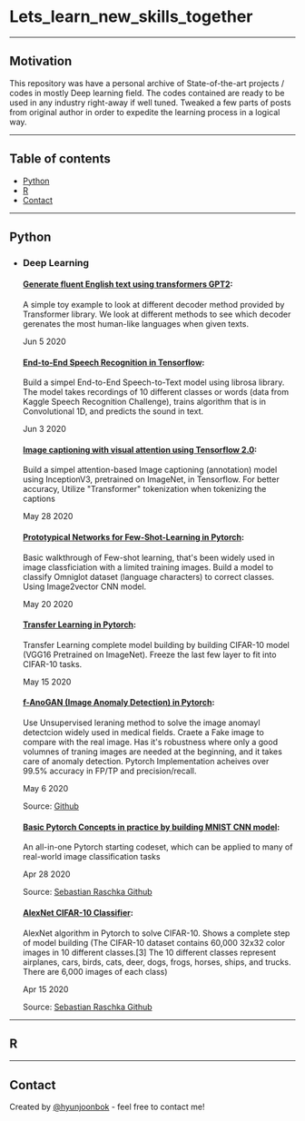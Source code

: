 # Lets_learn_new_skills_together

<hr>

## Motivation

This repository was have a personal archive of State-of-the-art projects / codes in mostly Deep learning field. 
The codes contained are ready to be used in any industry right-away if well tuned. Tweaked a few parts of posts from original author in order to expedite the learning process in a logical way.  

<hr>

## Table of contents
* [Python](#Python)
* [R](#R)
* [Contact](#Contact)

<hr>

## Python

- ### Deep Learning

   #### [Generate fluent English text using transformers GPT2](https://github.com/hyunjoonbok/lets_learn_new_skills/blob/master/Generate%20fluent%20English%20text%20using%20transformers%20GPT2.ipynb): 
   <p>
    A simple toy example to look at different decoder method provided by Transformer library. We look at different methods to see which decoder gerenates the most human-like languages when given texts.
	</p>
   Jun 5 2020


   #### [End-to-End Speech Recognition in Tensorflow](https://github.com/hyunjoonbok/lets_learn_new_skills/blob/master/End-to-End%20Speech%20Recognition%20in%20Tensorflow.ipynb): 
   <p>
    Build a simpel End-to-End Speech-to-Text model using librosa library. The model takes recordings of 10 different classes or words (data from Kaggle Speech Recognition Challenge), trains algorithm that is in Convolutional 1D, and predicts the sound in text.
	</p>
   Jun 3 2020


   #### [Image captioning with visual attention using Tensorflow 2.0](https://github.com/hyunjoonbok/lets_learn_new_skills/blob/master/Image%20captioning%20with%20visual%20attention%20using%20Tensorflow%202.0.ipynb): 
   <p>
    Build a simpel attention-based Image captioning (annotation) model using InceptionV3, pretrained on ImageNet, in Tensorflow. For better accuracy, Utilize "Transformer" tokenization when tokenizing the captions
	</p>
   May 28 2020


   #### [Prototypical Networks for Few-Shot-Learning in Pytorch](https://github.com/hyunjoonbok/lets_learn_new_skills/blob/master/Prototypical%20Networks%20for%20Few-Shot-Learning.ipynb): 
   <p>
    Basic walkthrough of Few-shot learning, that's been widely used in image classficiation with a limited training images. Build a model to classify Omniglot dataset (language characters) to correct classes. Using Image2vector CNN model.
	</p>
   May 20 2020

   #### [Transfer Learning in Pytorch](https://github.com/hyunjoonbok/lets_learn_new_skills/blob/master/Transfer%20Learning%20in%20Pytorch%20by%20building%20CIFAR-10%20model.ipynb): 
   <p>
    Transfer Learning complete model building by building CIFAR-10 model (VGG16 Pretrained on ImageNet). Freeze the last few layer to fit into CIFAR-10 tasks.
	</p>
   May 15 2020
   
   
   #### [f-AnoGAN (Image Anomaly Detection) in Pytorch](https://github.com/hyunjoonbok/lets_learn_new_skills/blob/master/f-AnoGAN%20(Image%20Anomaly%20Detection)%20in%20Pytorch%20.ipynb): 
   <p>
   Use Unsupervised leraning method to solve the image anomayl detectcion widely used in medical fields. Craete a Fake image to compare with the real image. Has it's robustness where only a good volumnes of traning images are needed at the beginning, and it takes care of anomaly detection. Pytorch Implementation acheives over 99.5% accuracy in FP/TP and precision/recall. 
	</p>
   May 6 2020
   
   Source: [Github](https://github.com/eriklindernoren/PyTorch-GAN/blob/master/implementations/wgan_gp/wgan_gp.py)    
   

   #### [Basic Pytorch Concepts in practice by building MNIST CNN model](https://github.com/hyunjoonbok/lets_learn_new_skills/blob/master/Basic%20Pytorch%20Concepts%20in%20practice%20by%20building%20MNIST%20CNN%20model%20.ipynb): 
   <p>
   An all-in-one Pytorch starting codeset, which can be applied to many of real-world image classification tasks 
	</p>
   Apr 28 2020
   
   Source: [Sebastian Raschka Github](https://github.com/rasbt/deeplearning-models)
   
   #### [AlexNet CIFAR-10 Classifier](https://github.com/hyunjoonbok/lets_learn_new_skills/blob/master/AlexNet%20CIFAR-10%20Classifier.ipynb): 
   <p>
   AlexNet algorithm in Pytorch to solve CIFAR-10. Shows a complete step of model building (The CIFAR-10 dataset contains 60,000 32x32 color images in 10 different classes.[3] The 10 different classes represent airplanes, cars, birds, cats, deer, dogs, frogs, horses, ships, and trucks. There are 6,000 images of each class) 
	</p>
   Apr 15 2020
   
   Source: [Sebastian Raschka Github](https://github.com/rasbt/deeplearning-models)   


<hr>

## R

<hr>

## Contact
Created by [@hyunjoonbok](https://www.linkedin.com/in/hyunjoonbok/) - feel free to contact me!
